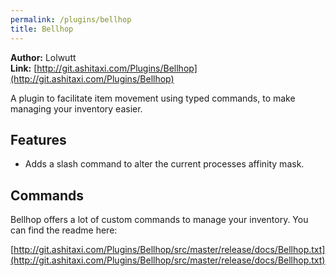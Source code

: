 ```yaml
---
permalink: /plugins/bellhop
title: Bellhop
---
```


**Author:** Lolwutt<br/>
**Link:** [http://git.ashitaxi.com/Plugins/Bellhop](http://git.ashitaxi.com/Plugins/Bellhop)

A plugin to facilitate item movement using typed commands, to make managing your inventory easier.

## Features

  * Adds a slash command to alter the current processes affinity mask.

## Commands

Bellhop offers a lot of custom commands to manage your inventory. You can find the readme here:

[http://git.ashitaxi.com/Plugins/Bellhop/src/master/release/docs/Bellhop.txt](http://git.ashitaxi.com/Plugins/Bellhop/src/master/release/docs/Bellhop.txt)
